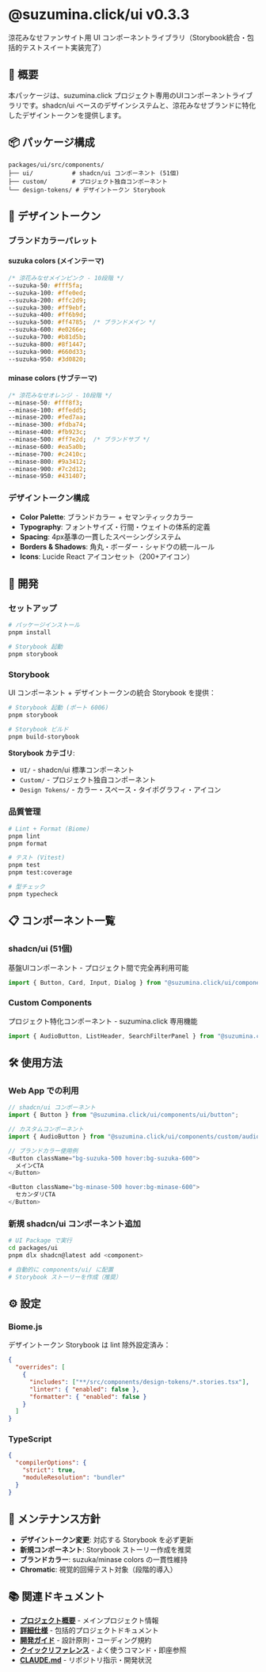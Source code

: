 # @suzumina.click/ui v0.3.3

涼花みなせファンサイト用 UI コンポーネントライブラリ（Storybook統合・包括的テストスイート実装完了）

## 🎯 概要

本パッケージは、suzumina.click プロジェクト専用のUIコンポーネントライブラリです。shadcn/ui ベースのデザインシステムと、涼花みなせブランドに特化したデザイントークンを提供します。

## 📦 パッケージ構成

```text
packages/ui/src/components/
├── ui/           # shadcn/ui コンポーネント (51個)
├── custom/       # プロジェクト独自コンポーネント
└── design-tokens/ # デザイントークン Storybook
```

## 🎨 デザイントークン

### ブランドカラーパレット

#### suzuka colors (メインテーマ)
```css
/* 涼花みなせメインピンク - 10段階 */
--suzuka-50: #fff5fa;
--suzuka-100: #ffe0ed;
--suzuka-200: #ffc2d9;
--suzuka-300: #ff9ebf;
--suzuka-400: #ff6b9d;
--suzuka-500: #ff4785;  /* ブランドメイン */
--suzuka-600: #e0266e;
--suzuka-700: #b81d5b;
--suzuka-800: #8f1447;
--suzuka-900: #660d33;
--suzuka-950: #3d0820;
```

#### minase colors (サブテーマ)
```css
/* 涼花みなせオレンジ - 10段階 */
--minase-50: #fff8f3;
--minase-100: #ffedd5;
--minase-200: #fed7aa;
--minase-300: #fdba74;
--minase-400: #fb923c;
--minase-500: #ff7e2d;  /* ブランドサブ */
--minase-600: #ea5a0b;
--minase-700: #c2410c;
--minase-800: #9a3412;
--minase-900: #7c2d12;
--minase-950: #431407;
```

### デザイントークン構成

- **Color Palette**: ブランドカラー + セマンティックカラー
- **Typography**: フォントサイズ・行間・ウェイトの体系的定義
- **Spacing**: 4px基準の一貫したスペーシングシステム
- **Borders & Shadows**: 角丸・ボーダー・シャドウの統一ルール
- **Icons**: Lucide React アイコンセット（200+アイコン）

## 🚀 開発

### セットアップ

```bash
# パッケージインストール
pnpm install

# Storybook 起動
pnpm storybook
```

### Storybook

UI コンポーネント + デザイントークンの統合 Storybook を提供：

```bash
# Storybook 起動 (ポート 6006)
pnpm storybook

# Storybook ビルド
pnpm build-storybook
```

**Storybook カテゴリ**:
- `UI/` - shadcn/ui 標準コンポーネント
- `Custom/` - プロジェクト独自コンポーネント  
- `Design Tokens/` - カラー・スペース・タイポグラフィ・アイコン

### 品質管理

```bash
# Lint + Format (Biome)
pnpm lint
pnpm format

# テスト (Vitest)
pnpm test
pnpm test:coverage

# 型チェック
pnpm typecheck
```

## 📋 コンポーネント一覧

### shadcn/ui (51個)

基盤UIコンポーネント - プロジェクト間で完全再利用可能

```typescript
import { Button, Card, Input, Dialog } from "@suzumina.click/ui/components/ui";
```

### Custom Components

プロジェクト特化コンポーネント - suzumina.click 専用機能

```typescript
import { AudioButton, ListHeader, SearchFilterPanel } from "@suzumina.click/ui/components/custom";
```

## 🛠️ 使用方法

### Web App での利用

```typescript
// shadcn/ui コンポーネント
import { Button } from "@suzumina.click/ui/components/ui/button";

// カスタムコンポーネント
import { AudioButton } from "@suzumina.click/ui/components/custom/audio-button";

// ブランドカラー使用例
<Button className="bg-suzuka-500 hover:bg-suzuka-600">
  メインCTA
</Button>

<Button className="bg-minase-500 hover:bg-minase-600">
  セカンダリCTA
</Button>
```

### 新規 shadcn/ui コンポーネント追加

```bash
# UI Package で実行
cd packages/ui
pnpm dlx shadcn@latest add <component>

# 自動的に components/ui/ に配置
# Storybook ストーリーを作成（推奨）
```

## ⚙️ 設定

### Biome.js

デザイントークン Storybook は lint 除外設定済み：

```json
{
  "overrides": [
    {
      "includes": ["**/src/components/design-tokens/*.stories.tsx"],
      "linter": { "enabled": false },
      "formatter": { "enabled": false }
    }
  ]
}
```

### TypeScript

```json
{
  "compilerOptions": {
    "strict": true,
    "moduleResolution": "bundler"
  }
}
```

## 🎯 メンテナンス方針

- **デザイントークン変更**: 対応する Storybook を必ず更新
- **新規コンポーネント**: Storybook ストーリー作成を推奨
- **ブランドカラー**: suzuka/minase colors の一貫性維持
- **Chromatic**: 視覚的回帰テスト対象（段階的導入）

## 📚 関連ドキュメント

- **[プロジェクト概要](../../README.md)** - メインプロジェクト情報
- **[詳細仕様](../../docs/README.md)** - 包括的プロジェクトドキュメント
- **[開発ガイド](../../docs/DEVELOPMENT.md)** - 設計原則・コーディング規約
- **[クイックリファレンス](../../docs/QUICK_REFERENCE.md)** - よく使うコマンド・即座参照
- **[CLAUDE.md](../../CLAUDE.md)** - リポジトリ指示・開発状況